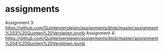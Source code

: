 # assignments

Assignment 3:
https://github.com/Quintenversleijen/assignments/blob/master/assignment%203%20Quinten%20Versleijen.ipynb
Assignment 4:
https://github.com/Quintenversleijen/assignments/blob/master/assignment%204%20Quinten%20Versleijen.ipynb


